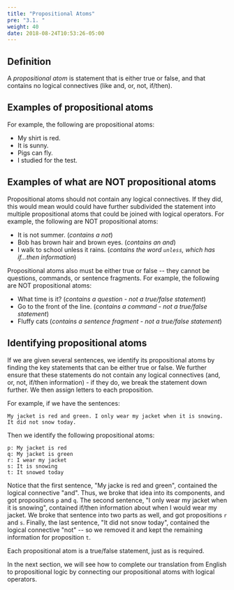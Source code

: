 ```yaml
---
title: "Propositional Atoms"
pre: "3.1. "
weight: 40
date: 2018-08-24T10:53:26-05:00
---
```


## Definition

A *propositional atom* is statement that is either true or false, and that contains no logical connectives (like and, or, not, if/then).

## Examples of propositional atoms

For example, the following are propositional atoms:

- My shirt is red.
- It is sunny.
- Pigs can fly.
- I studied for the test.

## Examples of what are NOT propositional atoms

Propositional atoms should not contain any logical connectives. If they did, this would mean would could have further subdivided the statement into multiple propositional atoms that could be joined with logical operators. For example, the following are NOT propositional atoms:

- It is not summer. (*contains a not*)
- Bob has brown hair and brown eyes. (*contains an and*)
- I walk to school unless it rains. (*contains the word `unless`, which has if...then information*)

Propositional atoms also must be either true or false -- they cannot be questions, commands, or sentence fragments. For example, the following are NOT propositional atoms:

- What time is it? (*contains a question - not a true/false statement*)
- Go to the front of the line. (*contains a command - not a true/false statement*)
- Fluffy cats (*contains a sentence fragment - not a true/false statement*)

## Identifying propositional atoms

If we are given several sentences, we identify its propositional atoms by finding the key statements that can be either true or false. We further ensure that these statements do not contain any logical connectives (and, or, not, if/then information) - if they do, we break the statement down further. We then assign letters to each proposition.

For example, if we have the sentences:

```text
My jacket is red and green. I only wear my jacket when it is snowing. It did not snow today.
```

Then we identify the following propositional atoms:

```text
p: My jacket is red
q: My jacket is green
r: I wear my jacket
s: It is snowing
t: It snowed today
```

Notice that the first sentence, "My jacke is red and green", contained the logical connective "and". Thus, we broke that idea into its components, and got propositions `p` and `q`. The second sentence, "I only wear my jacket when it is snowing", contained if/then information about when I would wear my jacket. We broke that sentence into two parts as well, and got propositions `r` and `s`. Finally, the last sentence, "It did not snow today", contained the logical connective "not" -- so we removed it and kept the remaining information for proposition `t`. 

Each propositional atom is a true/false statement, just as is required.

In the next section, we will see how to complete our translation from English to propositional logic by connecting our propositional atoms with logical operators.